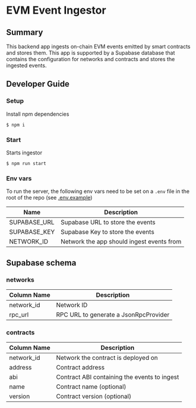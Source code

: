 # EVM Event Ingestor

## Summary

This backend app ingests on-chain EVM events emitted by smart contracts and stores them.
This app is supported by a Supabase database that contains the configuration for networks and contracts and stores the ingested events.

## Developer Guide

### Setup

Install npm dependencies

```shell
$ npm i
```

### Start

Starts ingestor

```shell
$ npm run start
```

### Env vars

To run the server, the following env vars need to be set on a `.env` file in the root of the repo (see [.env.example](/.env.example))

| Name         | Description                               |
| ------------ | ----------------------------------------- |
| SUPABASE_URL | Supabase URL to store the events          |
| SUPABASE_KEY | Supabase Key to store the events          |
| NETWORK_ID   | Network the app should ingest events from |

## Supabase schema

### networks

| Column Name | Description                           |
| ----------- | ------------------------------------- |
| network_id  | Network ID                            |
| rpc_url     | RPC URL to generate a JsonRpcProvider |

### contracts

| Column Name | Description                                  |
| ----------- | -------------------------------------------- |
| network_id  | Network the contract is deployed on          |
| address     | Contract address                             |
| abi         | Contract ABI containing the events to ingest |
| name        | Contract name (optional)                     |
| version     | Contract version (optional)                  |

